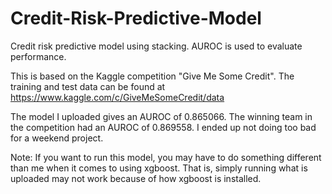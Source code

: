 # Credit-Risk-Predictive-Model
Credit risk predictive model using stacking.  AUROC is used to evaluate performance.

This is based on the Kaggle competition "Give Me Some Credit".  The training and test data can be found at 
https://www.kaggle.com/c/GiveMeSomeCredit/data

The model I uploaded gives an AUROC of 0.865066.  The winning team in the competition had an AUROC of 0.869558.  I ended up not doing too
bad for a weekend project.

Note: If you want to run this model, you may have to do something different than me when it comes to using xgboost.  That is, simply 
running what is uploaded may not work because of how xgboost is installed.
